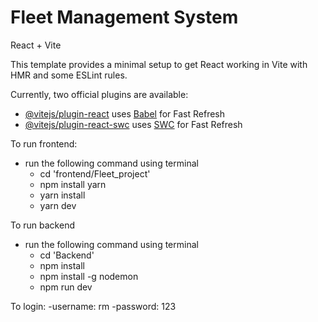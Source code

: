 # Fleet Management System

React + Vite

This template provides a minimal setup to get React working in Vite with HMR and some ESLint rules.

Currently, two official plugins are available:

- [@vitejs/plugin-react](https://github.com/vitejs/vite-plugin-react/blob/main/packages/plugin-react/README.md) uses [Babel](https://babeljs.io/) for Fast Refresh
- [@vitejs/plugin-react-swc](https://github.com/vitejs/vite-plugin-react-swc) uses [SWC](https://swc.rs/) for Fast Refresh

To run frontend:
- run the following command using terminal
  - cd 'frontend/Fleet_project'
  - npm install yarn
  - yarn install
  - yarn dev

To run backend
- run the following command using terminal
  - cd 'Backend'
  - npm install
  - npm install -g nodemon
  - npm run dev

To login:
-username: rm
-password: 123
